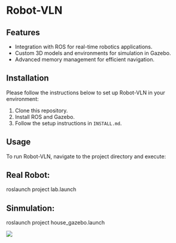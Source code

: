 # Robot-VLN

## Features
- Integration with ROS for real-time robotics applications.
- Custom 3D models and environments for simulation in Gazebo.
- Advanced memory management for efficient navigation.

## Installation
Please follow the instructions below to set up Robot-VLN in your environment:
1. Clone this repository.
2. Install ROS and Gazebo.
3. Follow the setup instructions in `INSTALL.md`.

## Usage
To run Robot-VLN, navigate to the project directory and execute:

## Real Robot:
roslaunch project lab.launch

## Sinmulation:
roslaunch project house_gazebo.launch

![](https://github.com/SunnyGuang/robot-vln/blob/main/config/simulation.gif)
